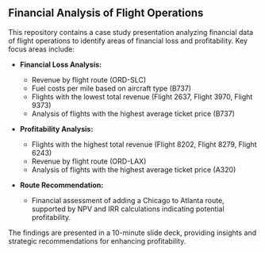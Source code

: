 ## Financial Analysis of Flight Operations

This repository contains a case study presentation analyzing financial data of flight operations to identify areas of financial loss and profitability. Key focus areas include:

- **Financial Loss Analysis:**
  - Revenue by flight route (ORD-SLC)
  - Fuel costs per mile based on aircraft type (B737)
  - Flights with the lowest total revenue (Flight 2637, Flight 3970, Flight 9373)
  - Analysis of flights with the highest average ticket price (B737)

- **Profitability Analysis:**
  - Flights with the highest total revenue (Flight 8202, Flight 8279, Flight 6243)
  - Revenue by flight route (ORD-LAX)
  - Analysis of flights with the highest average ticket price (A320)

- **Route Recommendation:**
  - Financial assessment of adding a Chicago to Atlanta route, supported by NPV and IRR calculations indicating potential profitability.

The findings are presented in a 10-minute slide deck, providing insights and strategic recommendations for enhancing profitability.
